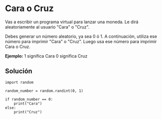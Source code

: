 # Cara o Cruz
Vas a escribir un programa virtual para lanzar una moneda. Le dirá aleatoriamente al usuario "Cara" o "Cruz".

Debes generar un número aleatorio, ya sea 0 ó 1. A continuación, utiliza ese número para imprimir "Cara" o "Cruz". Luego usa ese número para imprimir Cara o Cruz.

**Ejemplo:** 1 significa Cara 0 significa Cruz

## Solución
```
import random

random_number = random.randint(0, 1)

if random_number == 0:
    print("Cara")
else:
    print("Cruz")
```
